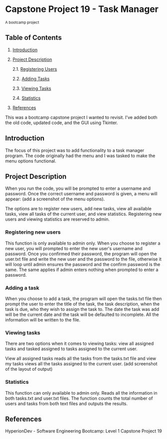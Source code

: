# Capstone Project 19 - Task Manager

<sub>A bootcamp project</sub>

## Table of Contents

1. [Introduction](#introduction)
2. [Project Description](#project-description)

    2.1. [Registering Users](#reg_users)

    2.2. [Adding Tasks](#add_tasks)

    2.3. [Viewing Tasks](#view_tasks)

    2.4. [Statistics](#view_stats)
    
3. [References](#references)

This was a bootcamp capstone project I wanted to revisit. I've added both the old code, updated code, and the GUI using Tkinter.

## Introduction <a name="introduction"></a>

The focus of this project was to add functionality to a task manager program. The code originally had the menu and I was tasked to make the menu options functional.

## Project Description <a name="project-description"></a>
When you run the code, you will be prompted to enter a username and password. Once the correct username and password is given, a menu will appear:
(add a screenshot of the menu options).

The options are to register new users, add new tasks, view all available tasks, view all tasks of the current user, and view statistics. Registering new users and viewing statistics are reserved to admin.

### Registering new users <a name="reg_users"></a>
This function is only available to admin only. When you choose to register a new user, you will prompted to enter the new user's username and password. Once you confirmed their password, the program will open the user.txt file and write the new user and the password to the file, otherwise it will loop until admin ensures the password and the confirm password is the same. The same applies if admin enters nothing when prompted to enter a password.

### Adding a task <a name="add_tasks"></a>
When you choose to add a task, the program will open the tasks.txt file then prompt the user to enter the title of the task, the task description, when the task is due, who they wish to assign the task to. The date the task was add will be the current date and the task will be defaulted to incomplete. All the information will be written to the file.

### Viewing tasks <a name="view_tasks"></a>
There are two options when it comes to viewing tasks: view all assigned tasks and tasked assigned to tasks assigned to the current user.

View all assigned tasks reads all the tasks from the tasks.txt file and view my tasks views all the tasks assigned to the current user.
(add screenshot of the layout of output)

### Statistics <a name="view_stats"></a>
This function can only available to admin only. Reads all the information in both tasks.txt and user.txt files. The function counts the total number of users and tasks from both text files and outputs the results.

## References <a name="references"></a>
HyperionDev - Software Engineering Bootcamp: Level 1 Capstone Project 19